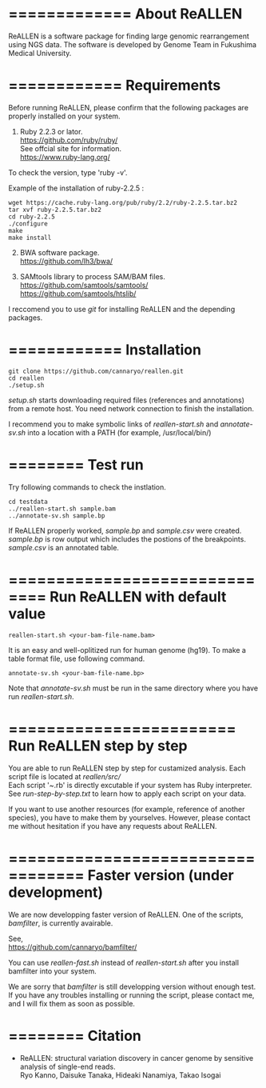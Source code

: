 =============
About ReALLEN
=============

ReALLEN is a software package for finding large genomic rearrangement using NGS data.
The software is developed by Genome Team in Fukushima Medical University.

============
Requirements
============

Before running ReALLEN, please confirm that the following packages are properly installed on your system.

1. Ruby 2.2.3 or lator.  
https://github.com/ruby/ruby/  
See offcial site for information.  
https://www.ruby-lang.org/  

To check the version, type 'ruby -v'.

Example of the installation of ruby-2.2.5 :

    wget https://cache.ruby-lang.org/pub/ruby/2.2/ruby-2.2.5.tar.bz2
    tar xvf ruby-2.2.5.tar.bz2
    cd ruby-2.2.5
    ./configure
    make
    make install

2. BWA software package.  
https://github.com/lh3/bwa/

3. SAMtools library to process SAM/BAM files.  
https://github.com/samtools/samtools/  
https://github.com/samtools/htslib/

I reccomend you to use *git* for installing ReALLEN and the depending packages.

============
Installation
============

    git clone https://github.com/cannaryo/reallen.git
    cd reallen
    ./setup.sh

*setup.sh* starts downloading required files (references and annotations) from a remote host. You need network connection to finish the installation.

I recommend you to make symbolic links of *reallen-start.sh* and *annotate-sv.sh* into a location with a PATH (for example, /usr/local/bin/)

========
Test run
========

Try following commands to check the instlation.

    cd testdata
    ../reallen-start.sh sample.bam
    ../annotate-sv.sh sample.bp

If ReALLEN properly worked, *sample.bp* and *sample.csv* were created.  
*sample.bp* is row output which includes the postions of the breakpoints.  
*sample.csv* is an annotated table.

==============================
Run ReALLEN with default value
==============================

    reallen-start.sh <your-bam-file-name.bam>

It is an easy and well-oplitized run for human genome (hg19).
To make a table format file, use following command.

    annotate-sv.sh <your-bam-file-name.bp>

Note that *annotate-sv.sh* must be run in the same directory where you have run *reallen-start.sh*.

========================
Run ReALLEN step by step
========================

You are able to run ReALLEN step by step for custamized analysis.
Each script file is located at *reallen/src/*  
Each script '~.rb' is directly excutable if your system has Ruby interpreter.
See *run-step-by-step.txt* to learn how to apply each script on your data.

If you want to use another resources (for example, reference of another species), you have to make them by yourselves. 
However, please contact me without hesitation if you have any requests about ReALLEN.

==================================
Faster version (under development)
==================================

We are now developping faster version of ReALLEN.
One of the scripts, *bamfilter*, is currently avairable.

See,  
https://github.com/cannaryo/bamfilter/

You can use *reallen-fast.sh* instead of *reallen-start.sh* after you install bamfilter into your system.

We are sorry that *bamfilter* is still developping version without enough test.
If you have any troubles installing or running the script, please contact me, and I will fix them as soon as possible. 

========
Citation
========

* ReALLEN: structural variation discovery in cancer genome by sensitive analysis of single-end reads.  
 Ryo Kanno, Daisuke Tanaka, Hideaki Nanamiya, Takao Isogai
